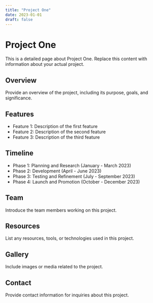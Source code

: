```yaml
---
title: "Project One"
date: 2023-01-01
draft: false
---
```


# Project One

This is a detailed page about Project One. Replace this content with information about your actual project.

## Overview

Provide an overview of the project, including its purpose, goals, and significance.

## Features

- Feature 1: Description of the first feature
- Feature 2: Description of the second feature
- Feature 3: Description of the third feature

## Timeline

- Phase 1: Planning and Research (January - March 2023)
- Phase 2: Development (April - June 2023)
- Phase 3: Testing and Refinement (July - September 2023)
- Phase 4: Launch and Promotion (October - December 2023)

## Team

Introduce the team members working on this project.

## Resources

List any resources, tools, or technologies used in this project.

## Gallery

Include images or media related to the project.

## Contact

Provide contact information for inquiries about this project.